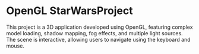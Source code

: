 # OpenGL StarWarsProject

This project is a 3D application developed using OpenGL, featuring 
complex model loading, shadow mapping, fog effects, and 
multiple light sources. The scene is interactive, allowing users 
to navigate using the keyboard and mouse.
